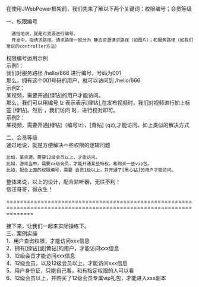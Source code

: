 在使用JWebPower框架前，我们先来了解以下两个关键词：权限编号；会员等级		  
  
一、权限编号  

      通俗地说，就是对资源进行编号。
      开发中，指请求路径。请求路径一般分为 静态资源请求路径（如图片）；和服务路径（如我们常说的controller方法）
权限编号运用示例  
    示例1：  
        我们对服务路径 /hello/666  进行编号，号码为001  
        那么，拥有这个001号码的用户，就可以访问到 /hello/666  
    示例2：  
        某视频，需要开通[绿钻]的用户才能访问。  
        那么，我们可以用编号 lz 表示表示[绿钻],在发布视频时，我们对视频进行加上标签 [绿钻]。然后 ，我们访问 时，进行校对即可。  
    示例2：  
        某视频，需要开通[绿钻]（编号lz），[青钻] (qz),才能访问。如上类似的解决方式  
      
  
二、会员等级  
    通过地说，就是方便解决一些权限的逻辑问题  

    比如，某资源，需要12级会员以上，才能访问。
    比如，游戏当中，需要xx级会员，才能开通某些特权，和购买一些vip包。
    比如，配合上面的权限编号，需要 会员1级以上，并开通了[黑心钻]的用户才能访问。
  
整体来说，以上的设计，配合监听器，无往不利！  
    信汪哥哥，得永生！  

====================================================================================================================  

接下来，让我们一起来实际操练下。  
三、案例实操  
    1、用户查询权限，才能访问xxx信息  
    2、拥有[绿钻]或[黄钻]的用户，才能访问xxx信息  
    3、12级会员才能访问xxx信息  
    4、12级会员，以及12级会员以上，才能访问xxx信息  
    5、用户身份证，只能自己看，和有指定权限的人可以看  
    6、12级会员以上，并购买了12级会员专属vip礼包，才能进入xxx副本  
    
    